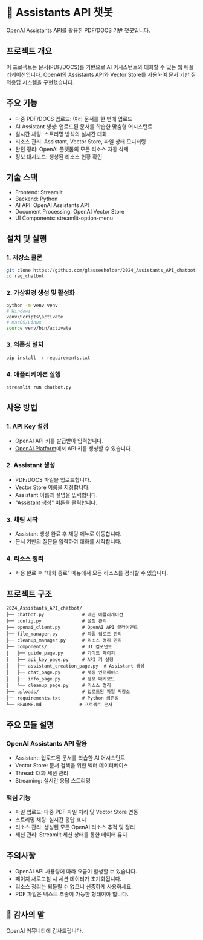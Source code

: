 # 🤖 Assistants API 챗봇

OpenAI Assistants API를 활용한 PDF/DOCS 기반 챗봇입니다.

## 프로젝트 개요

이 프로젝트는 문서(PDF/DOCS)를 기반으로 AI 어시스턴트와 대화할 수 있는 웹 애플리케이션입니다. OpenAI의 Assistants API와 Vector Store를 사용하여 문서 기반 질의응답 시스템을 구현했습니다.

## 주요 기능

- 다중 PDF/DOCS 업로드: 여러 문서를 한 번에 업로드
- AI Assistant 생성: 업로드된 문서를 학습한 맞춤형 어시스턴트
- 실시간 채팅: 스트리밍 방식의 실시간 대화
- 리소스 관리: Assistant, Vector Store, 파일 상태 모니터링
- 완전 정리: OpenAI 플랫폼의 모든 리소스 자동 삭제
- 정보 대시보드: 생성된 리소스 현황 확인

## 기술 스택

- Frontend: Streamlit
- Backend: Python
- AI API: OpenAI Assistants API
- Document Processing: OpenAI Vector Store
- UI Components: streamlit-option-menu

## 설치 및 실행

### 1. 저장소 클론
```bash
git clone https://github.com/glassesholder/2024_Assistants_API_chatbot.git
cd rag_chatbot
```

### 2. 가상환경 생성 및 활성화
```bash
python -m venv venv
# Windows
venv\Scripts\activate
# macOS/Linux
source venv/bin/activate
```

### 3. 의존성 설치
```bash
pip install -r requirements.txt
```

### 4. 애플리케이션 실행
```bash
streamlit run chatbot.py
```

## 사용 방법

### 1. API Key 설정
- OpenAI API 키를 발급받아 입력합니다.
- [OpenAI Platform](https://platform.openai.com/api-keys)에서 API 키를 생성할 수 있습니다.

### 2. Assistant 생성
- PDF/DOCS 파일을 업로드합니다.
- Vector Store 이름을 지정합니다.
- Assistant 이름과 설명을 입력합니다.
- "Assistant 생성" 버튼을 클릭합니다.

### 3. 채팅 시작
- Assistant 생성 완료 후 채팅 메뉴로 이동합니다.
- 문서 기반의 질문을 입력하여 대화를 시작합니다.

### 4. 리소스 정리
- 사용 완료 후 "대화 종료" 메뉴에서 모든 리소스를 정리할 수 있습니다.

## 프로젝트 구조

```
2024_Assistants_API_chatbot/
├── chatbot.py              # 메인 애플리케이션
├── config.py               # 설정 관리
├── openai_client.py        # OpenAI API 클라이언트
├── file_manager.py         # 파일 업로드 관리
├── cleanup_manager.py      # 리소스 정리 관리
├── components/             # UI 컴포넌트
│   ├── guide_page.py       # 가이드 페이지
│   ├── api_key_page.py     # API 키 설정
│   ├── assistant_creation_page.py  # Assistant 생성
│   ├── chat_page.py        # 채팅 인터페이스
│   ├── info_page.py        # 정보 대시보드
│   └── cleanup_page.py     # 리소스 정리
├── uploads/                # 업로드된 파일 저장소
├── requirements.txt        # Python 의존성
└── README.md              # 프로젝트 문서
```

## 주요 모듈 설명

### OpenAI Assistants API 활용
- Assistant: 업로드된 문서를 학습한 AI 어시스턴트
- Vector Store: 문서 검색을 위한 벡터 데이터베이스
- Thread: 대화 세션 관리
- Streaming: 실시간 응답 스트리밍

### 핵심 기능
- 파일 업로드: 다중 PDF 파일 처리 및 Vector Store 연동
- 스트리밍 채팅: 실시간 응답 표시
- 리소스 관리: 생성된 모든 OpenAI 리소스 추적 및 정리
- 세션 관리: Streamlit 세션 상태를 통한 데이터 유지

## 주의사항

- OpenAI API 사용량에 따라 요금이 발생할 수 있습니다.
- 페이지 새로고침 시 세션 데이터가 초기화됩니다.
- 리소스 정리는 되돌릴 수 없으니 신중하게 사용하세요.
- PDF 파일은 텍스트 추출이 가능한 형태여야 합니다.

## 🙏 감사의 말

OpenAI 커뮤니티에 감사드립니다.
